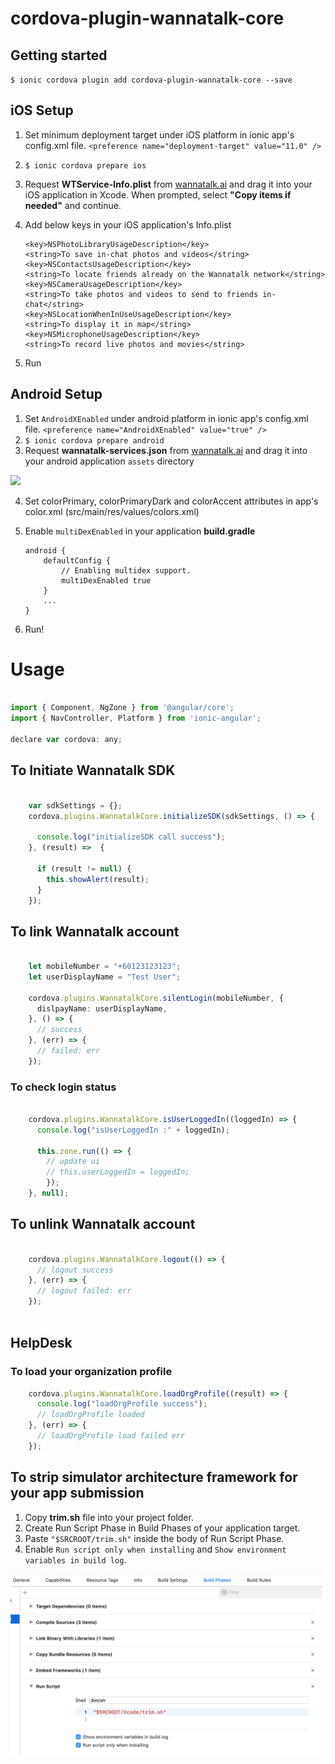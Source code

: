 # cordova-plugin-wannatalk-core

## Getting started

`$ ionic cordova plugin add cordova-plugin-wannatalk-core --save`


## iOS Setup
1. Set minimum deployment target under iOS platform in ionic app's config.xml file.
    `<preference name="deployment-target" value="11.0" />`
2. `$ ionic cordova prepare ios`
3. Request **WTService-Info.plist** from [wannatalk.ai](https://wannatalk.ai) and drag it into your iOS application in Xcode. When prompted, select **"Copy items if needed"** and continue.
4. Add below keys in your iOS application's Info.plist

    ```
   <key>NSPhotoLibraryUsageDescription</key>
   <string>To save in-chat photos and videos</string>
   <key>NSContactsUsageDescription</key>
   <string>To locate friends already on the Wannatalk network</string>
   <key>NSCameraUsageDescription</key>
   <string>To take photos and videos to send to friends in-chat</string>
   <key>NSLocationWhenInUseUsageDescription</key>
   <string>To display it in map</string>
   <key>NSMicrophoneUsageDescription</key>
   <string>To record live photos and movies</string>
   ```

5. Run


## Android Setup
1. Set `AndroidXEnabled` under android platform in ionic app's config.xml file.
    `<preference name="AndroidXEnabled" value="true" />`
2. `$ ionic cordova prepare android`    
3. Request **wannatalk-services.json** from [wannatalk.ai](https://wannatalk.ai) and drag it into your android application `assets` directory
<img src="Screenshots/Screenshot2.png" width="350">

4. Set colorPrimary, colorPrimaryDark and colorAccent attributes in app's color.xml (src/main/res/values/colors.xml)
5. Enable `multiDexEnabled` in your application **build.gradle**
   
   ```
   android {
       defaultConfig {
           // Enabling multidex support.
           multiDexEnabled true
       }
       ...
   }
   ```
6. Run!


# Usage
```javascript

import { Component, NgZone } from '@angular/core';
import { NavController, Platform } from 'ionic-angular';

declare var cordova: any;

```

## To Initiate Wannatalk SDK
```typescript

    var sdkSettings = {};
    cordova.plugins.WannatalkCore.initializeSDK(sdkSettings, () => {
      
      console.log("initializeSDK call success");
    }, (result) =>  {
      
      if (result != null) {
        this.showAlert(result);
      }
    });
```

## To link Wannatalk account
```typescript

    let mobileNumber = "+60123123123";
    let userDisplayName = "Test User";

    cordova.plugins.WannatalkCore.silentLogin(mobileNumber, {
      dislpayName: userDisplayName,
    }, () => {
      // success
    }, (err) => {
      // failed: err
    });
```

### To check login status
```typescript

    cordova.plugins.WannatalkCore.isUserLoggedIn((loggedIn) => {
      console.log("isUserLoggedIn :" + loggedIn);
      
      this.zone.run(() => {
        // update ui
        // this.userLoggedIn = loggedIn;
        });      
    }, null);
```

## To unlink Wannatalk account
```typescript

    cordova.plugins.WannatalkCore.logout(() => {
      // logout success
    }, (err) => {
      // logout failed: err
    });
    
```
    
## HelpDesk
### To load your organization profile
```typescript
    cordova.plugins.WannatalkCore.loadOrgProfile((result) => {
      console.log("loadOrgProfile success");
      // loadOrgProfile loaded
    }, (err) => {
      // loadOrgProfile load failed err
    });
```


## To strip simulator architecture framework for your app submission
1. Copy **trim.sh** file into your project folder.
2. Create Run Script Phase in Build Phases of your application target.
3. Paste `"$SRCROOT/trim.sh"` inside the body of Run Script Phase.
4. Enable `Run script only when installing` and `Show environment variables in build log`.
<img src="Screenshots/Screenshot1.png" width="500">
